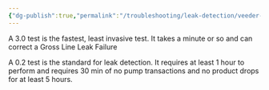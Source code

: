 ```yaml
---
{"dg-publish":true,"permalink":"/troubleshooting/leak-detection/veeder-root/csld-testing/"}
---
```


A 3.0 test is the fastest, least invasive test.  It takes a minute or so and can correct a Gross Line Leak Failure

A 0.2 test is the standard for leak detection.  It requires at least 1 hour to perform and requires 30 min of no pump transactions and no product drops for at least 5 hours.  

